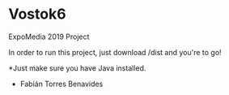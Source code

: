 # Vostok6
ExpoMedia 2019 Project

In order to run this project, just download /dist and you're to go!

*Just make sure you have Java installed.

- Fabián Torres Benavides
